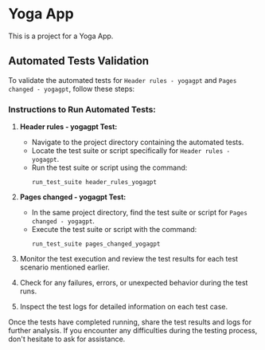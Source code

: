 # Yoga App

This is a project for a Yoga App.

## Automated Tests Validation

To validate the automated tests for `Header rules - yogagpt` and `Pages changed - yogagpt`, follow these steps:

### Instructions to Run Automated Tests:

1. **Header rules - yogagpt Test:**
   - Navigate to the project directory containing the automated tests.
   - Locate the test suite or script specifically for `Header rules - yogagpt`.
   - Run the test suite or script using the command:
     ```
     run_test_suite header_rules_yogagpt
     ```

2. **Pages changed - yogagpt Test:**
   - In the same project directory, find the test suite or script for `Pages changed - yogagpt`.
   - Execute the test suite or script with the command:
     ```
     run_test_suite pages_changed_yogagpt
     ```

3. Monitor the test execution and review the test results for each test scenario mentioned earlier.
4. Check for any failures, errors, or unexpected behavior during the test runs.
5. Inspect the test logs for detailed information on each test case.

Once the tests have completed running, share the test results and logs for further analysis. If you encounter any difficulties during the testing process, don't hesitate to ask for assistance.